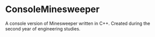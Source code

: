 # ConsoleMinesweeper
A console version of Minesweeper written in C++.
Created during the second year of engineering studies.
